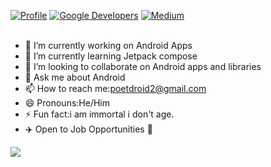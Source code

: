 <a href="https://github.com/AndroidPoet"><img alt="Profile" src="https://github.com/AndroidPoet/androidpoet.github.io/blob/main/badges/style-AndroidPoet-blue.svg"/></a> 
<a href="https://devlibrary.withgoogle.com/authors/AndroidPoet"><img alt="Google Developers" src="https://github.com/AndroidPoet/androidpoet.github.io/blob/main/badges/GoogleDevelopers.svg"/></a> 
<a href="https://medium.com/@androidpoet"><img alt="Medium" src="https://github.com/AndroidPoet/androidpoet.github.io/blob/main/badges/Story-Medium.svg"/></a>
</br></br>

- 🔭 I’m currently working on Android Apps
- 🌱 I’m currently learning Jetpack compose 
- 👯 I’m looking to collaborate on Android apps and libraries 
- 💬 Ask me about Android
- 📫 How to reach me:poetdroid2@gmail.com
- 😄 Pronouns:He/Him
- ⚡ Fun fact:i am immortal i don't age.
- ✈️ Open to Job Opportunities 🍻
 <img align="center" src="https://github-readme-stats.vercel.app/api?username=AndroidPoet">
